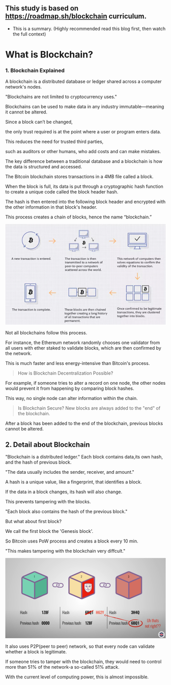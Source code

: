 ## This study is based on <a>https://roadmap.sh/blockchain</a> curriculum.

- This is a summary. (Highly recommended read this blog first, then watch the full context)
# What is Blockchain?

### 1. Blockchain Explained
A blockchain is a distributed database or ledger shared across a computer network's nodes.

"Blockchains are not limited to cryptocurrency uses."

Blockchains can be used to make data in any industry immutable—meaning it cannot be altered.

Since a block can’t be changed, 

the only trust required is at the point where a user or program enters data. 

This reduces the need for trusted third parties, 

such as auditors or other humans, who add costs and can make mistakes.

The key difference between a traditional database and a blockchain is how the data is structured and accessed.

The Bitcoin blockchain stores transactions in a 4MB file called a block. 

When the block is full, its data is put through a cryptographic hash function to create a unique code called the block header hash.

The hash is then entered into the following block header and encrypted with the other information in that block's header.

This process creates a chain of blocks, hence the name “blockchain.”

![alt text](../img/3.1.png)

Not all blockchains follow this process. 

For instance, the Ethereum network randomly chooses one validator from all users with ether staked to validate blocks, which are then confirmed by the network. 

This is much faster and less energy-intensive than Bitcoin's process.

> How is Blockchain Decentralization Possible?

 For example, if someone tries to alter a record on one node, the other nodes would prevent it from happening by comparing block hashes. 
 
 This way, no single node can alter information within the chain.

> Is Blockchain Secure?
New blocks are always added to the "end" of the blockchain. 

After a block has been added to the end of the blockchain, previous blocks cannot be altered.

## 2. Detail about Blockchain
"Blockchain is a distributed ledger."
Each block contains data,its own hash, and the hash of previous block.

"The data usually includes the sender, receiver, and amount."

A hash is a unique value, like a fingerprint, that identifies a block.

If the data in a block changes, its hash will also change.

This prevents tampering with the blocks.

"Each block also contains the hash of the previous block."

But what about first block?

We call the first block the 'Genesis block'.

So Bitcoin uses PoW process and creates a block every 10 min.

"This makes tampering with the blockchain very diffcult."

![alt text](../img/3--.png)

It also uses P2P(peer to peer) network, so that every node can validate whether a block is legitimate.

If someone tries to tamper with the blockchain, they would need to control more than 51% of the network-a so-called 51% attack.

With the current level of computing power, this is almost impossible.



